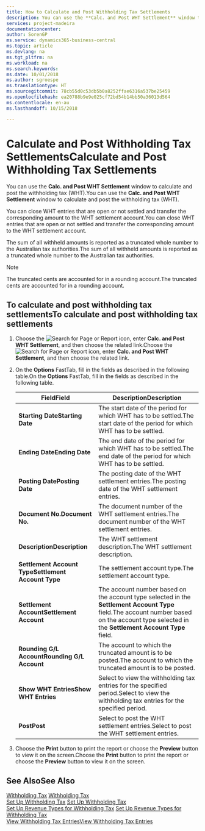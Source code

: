 ```yaml
---
title: How to Calculate and Post Withholding Tax Settlements
description: You can use the **Calc. and Post WHT Settlement** window to calculate and post the withholding tax (WHT).
services: project-madeira
documentationcenter: 
author: SorenGP
ms.service: dynamics365-business-central
ms.topic: article
ms.devlang: na
ms.tgt_pltfrm: na
ms.workload: na
ms.search.keywords: 
ms.date: 10/01/2018
ms.author: sgroespe
ms.translationtype: HT
ms.sourcegitcommit: 78cb55d0c53db5b0a8252ffae6316a537be25459
ms.openlocfilehash: ea20788b9e9e025cf72bd54b14bb50a36013d564
ms.contentlocale: en-au
ms.lasthandoff: 10/15/2018

---
```

# <a name="calculate-and-post-withholding-tax-settlements"></a><span data-ttu-id="fda7e-103">Calculate and Post Withholding Tax Settlements</span><span class="sxs-lookup"><span data-stu-id="fda7e-103">Calculate and Post Withholding Tax Settlements</span></span>
<span data-ttu-id="fda7e-104">You can use the **Calc. and Post WHT Settlement** window to calculate and post the withholding tax (WHT).</span><span class="sxs-lookup"><span data-stu-id="fda7e-104">You can use the **Calc. and Post WHT Settlement** window to calculate and post the withholding tax (WHT).</span></span>  

<span data-ttu-id="fda7e-105">You can close WHT entries that are open or not settled and transfer the corresponding amount to the WHT settlement account.</span><span class="sxs-lookup"><span data-stu-id="fda7e-105">You can close WHT entries that are open or not settled and transfer the corresponding amount to the WHT settlement account.</span></span>  

<span data-ttu-id="fda7e-106">The sum of all withheld amounts is reported as a truncated whole number to the Australian tax authorities.</span><span class="sxs-lookup"><span data-stu-id="fda7e-106">The sum of all withheld amounts is reported as a truncated whole number to the Australian tax authorities.</span></span>  

> [!NOTE]  
>  <span data-ttu-id="fda7e-107">The truncated cents are accounted for in a rounding account.</span><span class="sxs-lookup"><span data-stu-id="fda7e-107">The truncated cents are accounted for in a rounding account.</span></span>  

## <a name="to-calculate-and-post-withholding-tax-settlements"></a><span data-ttu-id="fda7e-108">To calculate and post withholding tax settlements</span><span class="sxs-lookup"><span data-stu-id="fda7e-108">To calculate and post withholding tax settlements</span></span>  

1.  <span data-ttu-id="fda7e-109">Choose the ![Search for Page or Report](../../media/ui-search/search_small.png "Search for Page or Report icon") icon, enter **Calc. and Post WHT Settlement**, and then choose the related link.</span><span class="sxs-lookup"><span data-stu-id="fda7e-109">Choose the ![Search for Page or Report](../../media/ui-search/search_small.png "Search for Page or Report icon") icon, enter **Calc. and Post WHT Settlement**, and then choose the related link.</span></span>  
2.  <span data-ttu-id="fda7e-110">On the **Options** FastTab, fill in the fields as described in the following table.</span><span class="sxs-lookup"><span data-stu-id="fda7e-110">On the **Options** FastTab, fill in the fields as described in the following table.</span></span>  

    |<span data-ttu-id="fda7e-111">Field</span><span class="sxs-lookup"><span data-stu-id="fda7e-111">Field</span></span>|<span data-ttu-id="fda7e-112">Description</span><span class="sxs-lookup"><span data-stu-id="fda7e-112">Description</span></span>|  
    |---------------------------------|---------------------------------------|  
    |<span data-ttu-id="fda7e-113">**Starting Date**</span><span class="sxs-lookup"><span data-stu-id="fda7e-113">**Starting Date**</span></span>|<span data-ttu-id="fda7e-114">The start date of the period for which WHT has to be settled.</span><span class="sxs-lookup"><span data-stu-id="fda7e-114">The start date of the period for which WHT has to be settled.</span></span>|  
    |<span data-ttu-id="fda7e-115">**Ending Date**</span><span class="sxs-lookup"><span data-stu-id="fda7e-115">**Ending Date**</span></span>|<span data-ttu-id="fda7e-116">The end date of the period for which WHT has to be settled.</span><span class="sxs-lookup"><span data-stu-id="fda7e-116">The end date of the period for which WHT has to be settled.</span></span>|  
    |<span data-ttu-id="fda7e-117">**Posting Date**</span><span class="sxs-lookup"><span data-stu-id="fda7e-117">**Posting Date**</span></span>|<span data-ttu-id="fda7e-118">The posting date of the WHT settlement entries.</span><span class="sxs-lookup"><span data-stu-id="fda7e-118">The posting date of the WHT settlement entries.</span></span>|  
    |<span data-ttu-id="fda7e-119">**Document No.**</span><span class="sxs-lookup"><span data-stu-id="fda7e-119">**Document No.**</span></span>|<span data-ttu-id="fda7e-120">The document number of the WHT settlement entries.</span><span class="sxs-lookup"><span data-stu-id="fda7e-120">The document number of the WHT settlement entries.</span></span>|  
    |<span data-ttu-id="fda7e-121">**Description**</span><span class="sxs-lookup"><span data-stu-id="fda7e-121">**Description**</span></span>|<span data-ttu-id="fda7e-122">The WHT settlement description.</span><span class="sxs-lookup"><span data-stu-id="fda7e-122">The WHT settlement description.</span></span>|  
    |<span data-ttu-id="fda7e-123">**Settlement Account Type**</span><span class="sxs-lookup"><span data-stu-id="fda7e-123">**Settlement Account Type**</span></span>|<span data-ttu-id="fda7e-124">The settlement account type.</span><span class="sxs-lookup"><span data-stu-id="fda7e-124">The settlement account type.</span></span>|  
    |<span data-ttu-id="fda7e-125">**Settlement Account**</span><span class="sxs-lookup"><span data-stu-id="fda7e-125">**Settlement Account**</span></span>|<span data-ttu-id="fda7e-126">The account number based on the account type selected in the **Settlement Account Type** field.</span><span class="sxs-lookup"><span data-stu-id="fda7e-126">The account number based on the account type selected in the **Settlement Account Type** field.</span></span>|  
    |<span data-ttu-id="fda7e-127">**Rounding G/L Account**</span><span class="sxs-lookup"><span data-stu-id="fda7e-127">**Rounding G/L Account**</span></span>|<span data-ttu-id="fda7e-128">The account to which the truncated amount is to be posted.</span><span class="sxs-lookup"><span data-stu-id="fda7e-128">The account to which the truncated amount is to be posted.</span></span>|  
    |<span data-ttu-id="fda7e-129">**Show WHT Entries**</span><span class="sxs-lookup"><span data-stu-id="fda7e-129">**Show WHT Entries**</span></span>|<span data-ttu-id="fda7e-130">Select to view the withholding tax entries for the specified period.</span><span class="sxs-lookup"><span data-stu-id="fda7e-130">Select to view the withholding tax entries for the specified period.</span></span>|  
    |<span data-ttu-id="fda7e-131">**Post**</span><span class="sxs-lookup"><span data-stu-id="fda7e-131">**Post**</span></span>|<span data-ttu-id="fda7e-132">Select to post the WHT settlement entries.</span><span class="sxs-lookup"><span data-stu-id="fda7e-132">Select to post the WHT settlement entries.</span></span>|  

3.  <span data-ttu-id="fda7e-133">Choose the **Print** button to print the report or choose the **Preview** button to view it on the screen.</span><span class="sxs-lookup"><span data-stu-id="fda7e-133">Choose the **Print** button to print the report or choose the **Preview** button to view it on the screen.</span></span>  

## <a name="see-also"></a><span data-ttu-id="fda7e-134">See Also</span><span class="sxs-lookup"><span data-stu-id="fda7e-134">See Also</span></span>  
 <span data-ttu-id="fda7e-135">[Withholding Tax](withholding-tax.md) </span><span class="sxs-lookup"><span data-stu-id="fda7e-135">[Withholding Tax](withholding-tax.md) </span></span>  
 <span data-ttu-id="fda7e-136">[Set Up Withholding Tax](how-to-set-up-withholding-tax.md) </span><span class="sxs-lookup"><span data-stu-id="fda7e-136">[Set Up Withholding Tax](how-to-set-up-withholding-tax.md) </span></span>  
 <span data-ttu-id="fda7e-137">[Set Up Revenue Types for Withholding Tax](how-to-set-up-revenue-types-for-withholding-tax.md) </span><span class="sxs-lookup"><span data-stu-id="fda7e-137">[Set Up Revenue Types for Withholding Tax](how-to-set-up-revenue-types-for-withholding-tax.md) </span></span>  
 [<span data-ttu-id="fda7e-138">View Withholding Tax Entries</span><span class="sxs-lookup"><span data-stu-id="fda7e-138">View Withholding Tax Entries</span></span>](how-to-view-withholding-tax-entries.md)

